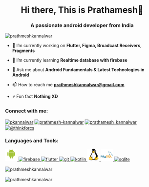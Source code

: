 <h1 align="center">Hi there, This is Prathamesh👋</h1>
<h3 align="center">A passionate android developer from India</h3>

<p align="left"> <img src="https://komarev.com/ghpvc/?username=prathmeshkannalwar&label=Profile%20views&color=0e75b6&style=flat" alt="prathmeshkannalwar" /> </p>

- 🔭 I’m currently working on **Flutter, Figma, Broadcast Receivers, Fragments**

- 🌱 I’m currently learning **Realtime database with firebase**

- 💬 Ask me about **Android Fundamentals & Latest Technologies in Android**

- 📫 How to reach me **prathmeshkannalwar@gmail.com**

- ⚡ Fun fact **Nothing XD**

<h3 align="left">Connect with me:</h3>
<p align="left">
<a href="https://twitter.com/pkannalwar" target="blank"><img align="center" src="https://raw.githubusercontent.com/rahuldkjain/github-profile-readme-generator/master/src/images/icons/Social/twitter.svg" alt="pkannalwar" height="30" width="40" /></a>
<a href="https://linkedin.com/in/prathmesh-kannalwar" target="blank"><img align="center" src="https://raw.githubusercontent.com/rahuldkjain/github-profile-readme-generator/master/src/images/icons/Social/linked-in-alt.svg" alt="prathmesh-kannalwar" height="30" width="40" /></a>
<a href="https://instagram.com/prathamesh_kannalwar" target="blank"><img align="center" src="https://raw.githubusercontent.com/rahuldkjain/github-profile-readme-generator/master/src/images/icons/Social/instagram.svg" alt="prathamesh_kannalwar" height="30" width="40" /></a>
<a href="https://www.youtube.com/c/@thinkforcs" target="blank"><img align="center" src="https://raw.githubusercontent.com/rahuldkjain/github-profile-readme-generator/master/src/images/icons/Social/youtube.svg" alt="@thinkforcs" height="30" width="40" /></a>
</p>

<h3 align="left">Languages and Tools:</h3>
<p align="left"> <a href="https://developer.android.com" target="_blank" rel="noreferrer"> <img src="https://raw.githubusercontent.com/devicons/devicon/master/icons/android/android-original-wordmark.svg" alt="android" width="40" height="40"/> </a> <a href="https://firebase.google.com/" target="_blank" rel="noreferrer"> <img src="https://www.vectorlogo.zone/logos/firebase/firebase-icon.svg" alt="firebase" width="40" height="40"/> </a> <a href="https://flutter.dev" target="_blank" rel="noreferrer"> <img src="https://www.vectorlogo.zone/logos/flutterio/flutterio-icon.svg" alt="flutter" width="40" height="40"/> </a> <a href="https://git-scm.com/" target="_blank" rel="noreferrer"> <img src="https://www.vectorlogo.zone/logos/git-scm/git-scm-icon.svg" alt="git" width="40" height="40"/> </a> <a href="https://kotlinlang.org" target="_blank" rel="noreferrer"> <img src="https://www.vectorlogo.zone/logos/kotlinlang/kotlinlang-icon.svg" alt="kotlin" width="40" height="40"/> </a> <a href="https://www.linux.org/" target="_blank" rel="noreferrer"> <img src="https://raw.githubusercontent.com/devicons/devicon/master/icons/linux/linux-original.svg" alt="linux" width="40" height="40"/> </a> <a href="https://www.mysql.com/" target="_blank" rel="noreferrer"> <img src="https://raw.githubusercontent.com/devicons/devicon/master/icons/mysql/mysql-original-wordmark.svg" alt="mysql" width="40" height="40"/> </a> <a href="https://www.sqlite.org/" target="_blank" rel="noreferrer"> <img src="https://www.vectorlogo.zone/logos/sqlite/sqlite-icon.svg" alt="sqlite" width="40" height="40"/> </a> </p>

<p><img align="center" src="https://github-readme-stats.vercel.app/api/top-langs?username=prathmeshkannalwar&show_icons=true&locale=en&layout=compact" alt="prathmeshkannalwar" /></p>

<p><img align="center" src="https://github-readme-streak-stats.herokuapp.com/?user=prathmeshkannalwar&" alt="prathmeshkannalwar" /></p>
